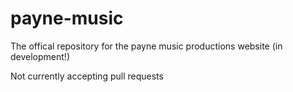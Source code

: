 # payne-music
The offical repository for the payne music productions website (in development!)

Not currently accepting pull requests
